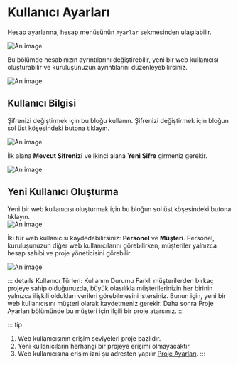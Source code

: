 # Kullanıcı Ayarları
 
Hesap ayarlarına, hesap menüsünün `Ayarlar` sekmesinden ulaşılabilir.
 
![An image](/images/s3-AppSettingsMenu-tr.png)

Bu bölümde hesabınızın ayrıntılarını değiştirebilir, yeni bir web kullanıcısı oluşturabilir ve kuruluşunuzun ayrıntılarını düzenleyebilirsiniz.
 
 
![An image](/images/s3-AppSettings-tr.png)
 
## Kullanıcı Bilgisi
 
Şifrenizi değiştirmek için bu bloğu kullanın. Şifrenizi değiştirmek için bloğun sol üst köşesindeki butona tıklayın.

![An image](/images/s3-AppSettingsBtnAccounInfo.png)
 
İlk alana **Mevcut Şifrenizi** ve ikinci alana **Yeni Şifre** girmeniz gerekir.
 
![An image](/images/s3-AppSettingsChangePass-tr.png)
 
## Yeni Kullanıcı Oluşturma
 
Yeni bir web kullanıcısı oluşturmak için bu bloğun sol üst köşesindeki butona tıklayın.  
![An image](/images/s3-AppSettingsBtnAddStaff.png)
 
İki tür web kullanıcısı kaydedebilirsiniz: **Personel** ve **Müşteri**. Personel, kuruluşunuzun diğer web kullanıcılarını görebilirken, müşteriler yalnızca hesap sahibi ve proje yöneticisini görebilir.
 
![An image](/images/s3-AppSettingsAddStaff-tr.png)
 
::: details Kullanıcı Türleri: Kullanım Durumu
Farklı müşterilerden birkaç projeye sahip olduğunuzda, büyük olasılıkla müşterilerinizin her birinin yalnızca ilişkili oldukları verileri görebilmesini istersiniz. Bunun için, yeni bir web kullanıcısını müşteri olarak kaydetmeniz gerekir. Daha sonra Proje Ayarları bölümünde bu müşteri için ilgili bir proje atarsınız.
:::
 
::: tip
1. Web kullanıcısının erişim seviyeleri proje bazlıdır.  
2. Yeni kullanıcıların herhangi bir projeye erişimi olmayacaktır.
3. Web kullanıcısına erişim izni şu adresten yapılır [Proje Ayarları](/guide/04-projects.html#project-settings.md).
:::